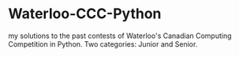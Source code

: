 # Waterloo-CCC-Python
my solutions to the past contests of Waterloo's Canadian Computing Competition in Python. Two categories: Junior and Senior.
